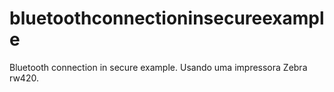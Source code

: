 # bluetoothconnectioninsecureexample
Bluetooth connection in secure example. Usando uma impressora Zebra rw420.
